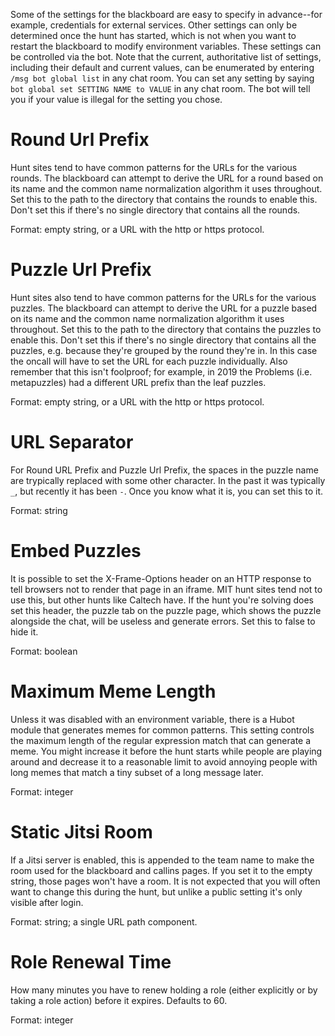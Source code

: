 Some of the settings for the blackboard are easy to specify in advance--for example, credentials for external services. Other settings can only be determined once the hunt has started, which is not when you want to restart the blackboard to modify environment variables. These settings can be controlled via the bot. Note that the current, authoritative list of settings, including their default and current values, can be enumerated by entering `/msg bot global list` in any chat room. You can set any setting by saying `bot global set SETTING NAME to VALUE` in any chat room. The bot will tell you if your value is illegal for the setting you chose.

# Round Url Prefix

Hunt sites tend to have common patterns for the URLs for the various rounds. The blackboard can attempt to derive the URL for a round based on its name and the common name normalization algorithm it uses throughout. Set this to the path to the directory that contains the rounds to enable this. Don't set this if there's no single directory that contains all the rounds.

Format: empty string, or a URL with the http or https protocol.

# Puzzle Url Prefix

Hunt sites also tend to have common patterns for the URLs for the various puzzles. The blackboard can attempt to derive the URL for a puzzle based on its name and the common name normalization algorithm it uses throughout. Set this to the path to the directory that contains the puzzles to enable this. Don't set this if there's no single directory that contains all the puzzles, e.g. because they're grouped by the round they're in. In this case the oncall will have to set the URL for each puzzle individually. Also remember that this isn't foolproof; for example, in 2019 the Problems (i.e. metapuzzles) had a different URL prefix than the leaf puzzles.

Format: empty string, or a URL with the http or https protocol.

# URL Separator

For Round URL Prefix and Puzzle Url Prefix, the spaces in the puzzle name are trypically replaced with some other character. In the past it was typically `_`, but recently it has been `-`. Once you know what it is, you can set this to it.

Format: string

# Embed Puzzles

It is possible to set the X-Frame-Options header on an HTTP response to tell browsers not to render that page in an iframe. MIT hunt sites tend not to use this, but other hunts like Caltech have. If the hunt you're solving does set this header, the puzzle tab on the puzzle page, which shows the puzzle alongside the chat, will be useless and generate errors. Set this to false to hide it.

Format: boolean

# Maximum Meme Length

Unless it was disabled with an environment variable, there is a Hubot module that generates memes for common patterns. This setting controls the maximum length of the regular expression match that can generate a meme. You might increase it before the hunt starts while people are playing around and decrease it to a reasonable limit to avoid annoying people with long memes that match a tiny subset of a long message later.

Format: integer

# Static Jitsi Room

If a Jitsi server is enabled, this is appended to the team name to make the room used for the blackboard and callins pages. If you set it to the empty string, those pages won't have a room. It is not expected that you will often want to change this during the hunt, but unlike a public setting it's only visible after login.

Format: string; a single URL path component.

# Role Renewal Time

How many minutes you have to renew holding a role (either explicitly or by taking a role action) before it expires. Defaults to 60.

Format: integer